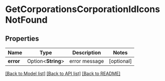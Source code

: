 # GetCorporationsCorporationIdIconsNotFound

## Properties

Name | Type | Description | Notes
------------ | ------------- | ------------- | -------------
**error** | Option<**String**> | error message | [optional]

[[Back to Model list]](../README.md#documentation-for-models) [[Back to API list]](../README.md#documentation-for-api-endpoints) [[Back to README]](../README.md)


